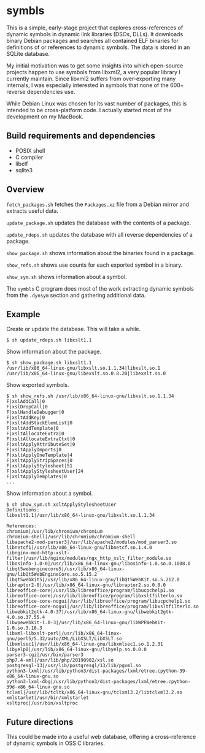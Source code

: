 # symbls

This is a simple, early-stage project that explores cross-references of
dynamic symbols in dynamic link libraries (DSOs, DLLs). It downloads
binary Debian packages and searches all contained ELF binaries for
definitions of or references to dynamic symbols. The data is stored in
an SQLite database.

My initial motivation was to get some insights into which open-source
projects happen to use symbols from libxml2, a very popular library
I currently maintain. Since libxml2 suffers from over-exporting many
internals, I was especially interested in symbols that none of the
600+ reverse dependencies use.

While Debian Linux was chosen for its vast number of packages, this is
intended to be cross-platform code. I actually started most of the
development on my MacBook.

## Build requirements and dependencies

- POSIX shell
- C compiler
- libelf
- sqlite3

## Overview

`fetch_packages.sh` fetches the `Packages.xz` file from a Debian
mirror and extracts useful data.

`update_package.sh` updates the database with the contents of a
package.

`update_rdeps.sh` updates the database with all reverse dependencies
of a package.

`show_package.sh` shows information about the binaries found in a
package.

`show_refs.sh` shows use counts for each exported symbol in a binary.

`show_sym.sh` shows information about a symbol.

The `symbls` C program does most of the work extracting dynamic symbols
from the `.dynsym` section and gathering additional data.

## Example

Create or update the database. This will take a while.

    $ sh update_rdeps.sh libxslt1.1

Show information about the package.

    $ sh show_package.sh libxslt1.1
    /usr/lib/x86_64-linux-gnu/libxslt.so.1.1.34|libxslt.so.1
    /usr/lib/x86_64-linux-gnu/libexslt.so.0.8.20|libexslt.so.0

Show exported symbols.

```
$ sh show_refs.sh /usr/lib/x86_64-linux-gnu/libxslt.so.1.1.34
F|xslAddCall|0
F|xslDropCall|0
F|xslHandleDebugger|0
F|xsltAddKey|0
F|xsltAddStackElemList|0
F|xsltAddTemplate|0
F|xsltAllocateExtra|0
F|xsltAllocateExtraCtxt|0
F|xsltApplyAttributeSet|0
F|xsltApplyImports|0
F|xsltApplyOneTemplate|4
F|xsltApplyStripSpaces|0
F|xsltApplyStylesheet|51
F|xsltApplyStylesheetUser|24
F|xsltApplyTemplates|0
...
```

Show information about a symbol.

```
$ sh show_sym.sh xsltApplyStylesheetUser
Definitions:
libxslt1.1|/usr/lib/x86_64-linux-gnu/libxslt.so.1.1.34

References:
chromium|/usr/lib/chromium/chromium
chromium-shell|/usr/lib/chromium/chromium-shell
libapache2-mod-parser3|/usr/lib/apache2/modules/mod_parser3.so
libnetcf1|/usr/lib/x86_64-linux-gnu/libnetcf.so.1.4.0
libnginx-mod-http-xslt-filter|/usr/lib/nginx/modules/ngx_http_xslt_filter_module.so
libosinfo-1.0-0|/usr/lib/x86_64-linux-gnu/libosinfo-1.0.so.0.1008.0
libqt5webenginecore5|/usr/lib/x86_64-linux-gnu/libQt5WebEngineCore.so.5.15.2
libqt5webkit5|/usr/lib/x86_64-linux-gnu/libQt5WebKit.so.5.212.0
libraptor2-0|/usr/lib/x86_64-linux-gnu/libraptor2.so.0.0.0
libreoffice-core|/usr/lib/libreoffice/program/libucpchelp1.so
libreoffice-core|/usr/lib/libreoffice/program/libxsltfilterlo.so
libreoffice-core-nogui|/usr/lib/libreoffice/program/libucpchelp1.so
libreoffice-core-nogui|/usr/lib/libreoffice/program/libxsltfilterlo.so
libwebkit2gtk-4.0-37|/usr/lib/x86_64-linux-gnu/libwebkit2gtk-4.0.so.37.55.4
libwpewebkit-1.0-3|/usr/lib/x86_64-linux-gnu/libWPEWebKit-1.0.so.3.16.3
libxml-libxslt-perl|/usr/lib/x86_64-linux-gnu/perl5/5.32/auto/XML/LibXSLT/LibXSLT.so
libxmlsec1|/usr/lib/x86_64-linux-gnu/libxmlsec1.so.1.2.31
libyelp0|/usr/lib/x86_64-linux-gnu/libyelp.so.0.0.0
parser3-cgi|/usr/bin/parser3
php7.4-xml|/usr/lib/php/20190902/xsl.so
postgresql-13|/usr/lib/postgresql/13/lib/pgxml.so
python3-lxml|/usr/lib/python3/dist-packages/lxml/etree.cpython-39-x86_64-linux-gnu.so
python3-lxml-dbg|/usr/lib/python3/dist-packages/lxml/etree.cpython-39d-x86_64-linux-gnu.so
tclxml|/usr/lib/tcltk/x86_64-linux-gnu/tclxml3.2/libtclxml3.2.so
xmlstarlet|/usr/bin/xmlstarlet
xsltproc|/usr/bin/xsltproc
```

## Future directions

This could be made into a useful web database, offering a
cross-reference of dynamic symbols in OSS C libraries.
